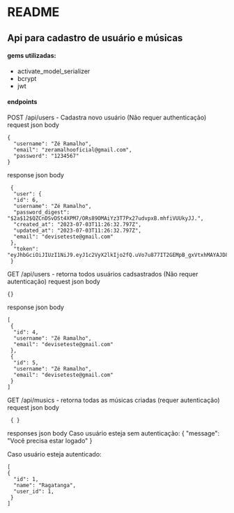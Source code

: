 # README

## Api para cadastro de usuário e músicas

#### gems utilizadas:
- activate_model_serializer
- bcrypt
- jwt

#### endpoints 

POST /api/users - Cadastra novo usuário (Não requer authenticação)
request json body
```
{
  "username": "Zé Ramalho",
  "email": "zeramalhooficial@gmail.com",
  "password": "1234567"
}
```
response json body
```
 {
  "user": {
  "id": 6,
  "username": "Zé Ramalho",
  "password_digest": "$2a$12$QZCnDSvDSt4XPM7/ORs89OMAiYz3T7Px27udvpxB.mhfiVUUkyJJ.",
  "created_at": "2023-07-03T11:26:32.797Z",
  "updated_at": "2023-07-03T11:26:32.797Z",
  "email": "deviseteste@gmail.com"
 },
  "token": "eyJhbGciOiJIUzI1NiJ9.eyJ1c2VyX2lkIjo2fQ.uVo7u877IT2GEMpB_gxVtxhMAYAJD8W_XiUoNvR7_iM"
 }
```

GET /api/users - retorna todos usuários cadsastrados (Não requer autenticação)
request json body
```
{}
```

response json body
```
[
 {
  "id": 4,
  "username": "Zé Ramalho",
  "email": "deviseteste@gmail.com"
 },
 {
  "id": 5,
  "username": "Zé Ramalho",
  "email": "deviseteste@gmail.com"
 }
]
```

GET /api/musics - retorna todas as músicas criadas (requer autenticação)
request json body
```
 { }
```

responses json body
Caso usuário esteja sem autenticação:
 {
  "message": "Você precisa estar logado"
 }

Caso usuário esteja autenticado:
```
[
{
  "id": 1,
  "name": "Ragatanga",
  "user_id": 1,
 }
]
```



